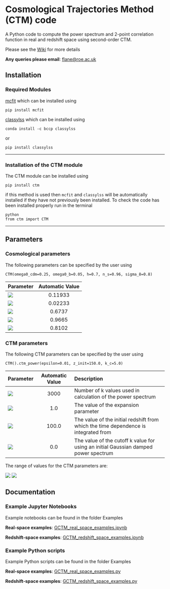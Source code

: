 # Cosmological Trajectories Method (CTM) code

A Python code to compute the power spectrum and 2-point correlation function in real and redshift space using second-order CTM.

Please see the [Wiki](https://github.com/franlane94/CTM/wiki) for more details

**Any queries please email**: <flane@roe.ac.uk>

## Installation

### Required Modules

[mcfit](https://github.com/eelregit/mcfit) which can be installed using

```
pip install mcfit
```

[classylss](https://classylss.readthedocs.io/en/stable/) which can be installed using

```
conda install -c bccp classylss
```

or

```
pip install classylss
```
***

### Installation of the CTM module

The CTM module can be installed using

```
pip install ctm
```

if this method is used then `mcfit` and `classylss` will be automatically installed if they have not previously been installed. To check the code has been installed properly run in the terminal

```
python
from ctm import CTM
```

***

## Parameters
### Cosmological parameters

The following parameters can be specified by the user using

```
CTM(omega0_cdm=0.25, omega0_b=0.05, h=0.7, n_s=0.96, sigma_8=0.8)
```

| Parameter     |  Automatic Value |
| ------------- |:-------------:|
| <img src="https://latex.codecogs.com/gif.latex?\Omega_{cdm}h^2" />  | 0.11933|
| <img src="https://latex.codecogs.com/gif.latex?\Omega_bh^2" />  | 0.02233     |
| <img src="https://latex.codecogs.com/gif.latex?h" />      | 0.6737      |
| <img src="https://latex.codecogs.com/gif.latex?n_s" />      | 0.9665    |
| <img src="https://latex.codecogs.com/gif.latex?\sigma_8" />      | 0.8102  |

### CTM parameters

The following CTM parameters can be specified by the user using

```
CTM().ctm_power(epsilon=0.01, z_init=150.0, k_c=5.0)
```

| Parameter     |  Automatic Value | Description |
| ------------- |:-------------:|:--------------|
| <img src="https://latex.codecogs.com/gif.latex?n_k" />  | 3000| Number of k values used in calculation of the power spectrum |
| <img src="https://latex.codecogs.com/gif.latex?\epsilon_\mathrm{BZ}" />  | 1.0   | The value of the expansion parameter|
| <img src="https://latex.codecogs.com/gif.latex?z_\mathrm{init}" />      | 100.0      | The value of the initial redshift from which the time dependence is integrated from |
| <img src="https://latex.codecogs.com/gif.latex?k_c" />      | 0.0   | The value of the cutoff k value for using an initial Gaussian damped power spectrum |

The range of values for the CTM parameters are:

<img src="https://latex.codecogs.com/gif.latex?0\leq\epsilon_\mathrm{BZ}\leq1" />
<img src="https://latex.codecogs.com/gif.latex?0\leq{k_c}\leq50" />

## Documentation

### Example Jupyter Notebooks

Example notebooks can be found in the folder Examples

**Real-space examples**: [GCTM_real_space_examples.ipynb](https://github.com/franlane94/GCTM/blob/master/Examples/GCTM_real_space_examples.ipynb)

**Redshift-space examples**: [GCTM_redshift_space_examples.ipynb](https://github.com/franlane94/GCTM/blob/master/Examples/GCTM_redshift_space_examples.ipynb)

### Example Python scripts

Example Python scripts can be found in the folder Examples

**Real-space examples**: [GCTM_real_space_examples.py](https://github.com/franlane94/GCTM/blob/master/Examples/GCTM_real_space_examples.py)

**Redshift-space examples**: [GCTM_redshift_space_examples.py](https://github.com/franlane94/GCTM/blob/master/Examples/GCTM_redshift_space_examples.py)
